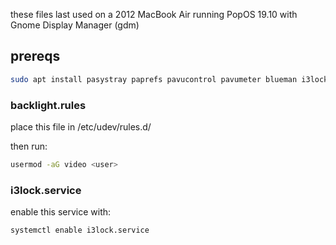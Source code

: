 these files last used on a 2012 MacBook Air running PopOS 19.10 with Gnome Display Manager (gdm)

## prereqs

```bash
sudo apt install pasystray paprefs pavucontrol pavumeter blueman i3lock i3status
```

### backlight.rules

place this file in /etc/udev/rules.d/

then run:
```bash
usermod -aG video <user>
```

### i3lock.service

enable this service with:
```bash
systemctl enable i3lock.service
```
